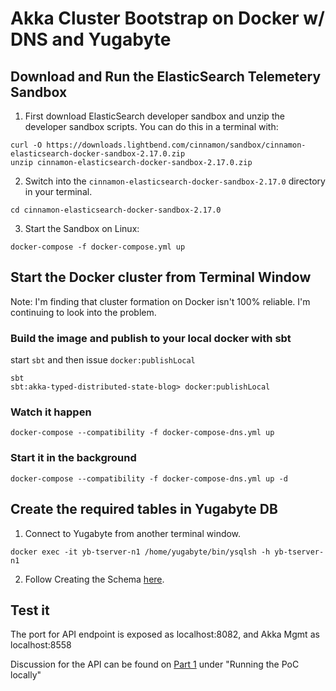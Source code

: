 # Akka Cluster Bootstrap on Docker w/ DNS and Yugabyte

## Download and Run the ElasticSearch Telemetery Sandbox
1. First download ElasticSearch developer sandbox and unzip the developer sandbox scripts. You can do this in a terminal with:
```
curl -O https://downloads.lightbend.com/cinnamon/sandbox/cinnamon-elasticsearch-docker-sandbox-2.17.0.zip
unzip cinnamon-elasticsearch-docker-sandbox-2.17.0.zip
```
2. Switch into the `cinnamon-elasticsearch-docker-sandbox-2.17.0` directory in your terminal.
```
cd cinnamon-elasticsearch-docker-sandbox-2.17.0
```
3. Start the Sandbox on Linux:
```
docker-compose -f docker-compose.yml up
```

## Start the Docker cluster from Terminal Window
Note: I'm finding that cluster formation on Docker isn't 100% reliable. I'm continuing to look into the problem.
### Build the image and publish to your local docker with sbt

start `sbt` and then issue `docker:publishLocal`
```
sbt
sbt:akka-typed-distributed-state-blog> docker:publishLocal
```

### Watch it happen
```
docker-compose --compatibility -f docker-compose-dns.yml up
```

### Start it in the background
```
docker-compose --compatibility -f docker-compose-dns.yml up -d
```

## Create the required tables in Yugabyte DB
1. Connect to Yugabyte from another terminal window.
```
docker exec -it yb-tserver-n1 /home/yugabyte/bin/ysqlsh -h yb-tserver-n1
```
2. Follow Creating the Schema [here](https://doc.akka.io/docs/akka-persistence-r2dbc/current/getting-started.html#creating-the-schema).

## Test it
The port for API endpoint is exposed as localhost:8082, and Akka Mgmt as localhost:8558

Discussion for the API can be found on [Part 1](https://www.lightbend.com/blog/how-to-distribute-application-state-with-akka-cluster-part-1-getting-started) under "Running the PoC locally" 